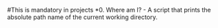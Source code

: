 #This is mandatory in projects
*0. Where am I? - A script that prints the absolute path name of the current working directory.